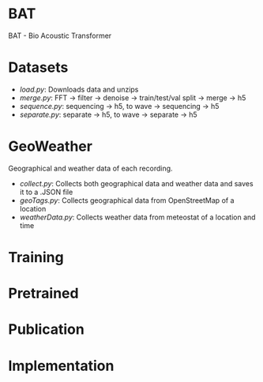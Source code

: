# BAT

BAT - Bio Acoustic Transformer

# Datasets

- _load.py_: Downloads data and unzips
- _merge.py_: FFT -> filter -> denoise -> train/test/val split -> merge -> h5
- _sequence.py_: sequencing -> h5, to wave -> sequencing -> h5
- _separate.py_: separate -> h5, to wave -> separate -> h5

# GeoWeather

Geographical and weather data of each recording.

- _collect.py_: Collects both geographical data and weather data and saves it to a .JSON file
- _geoTags.py_: Collects geographical data from OpenStreetMap of a location
- _weatherData.py_: Collects weather data from meteostat of a location and time

# Training

# Pretrained

# Publication

# Implementation

